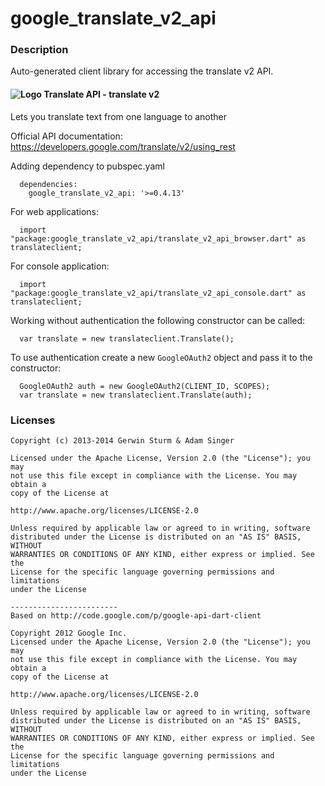# google_translate_v2_api

### Description

Auto-generated client library for accessing the translate v2 API.

#### ![Logo](http://www.google.com/images/icons/product/translate-16.png) Translate API - translate v2

Lets you translate text from one language to another

Official API documentation: https://developers.google.com/translate/v2/using_rest

Adding dependency to pubspec.yaml

```
  dependencies:
    google_translate_v2_api: '>=0.4.13'
```

For web applications:

```
  import "package:google_translate_v2_api/translate_v2_api_browser.dart" as translateclient;
```

For console application:

```
  import "package:google_translate_v2_api/translate_v2_api_console.dart" as translateclient;
```

Working without authentication the following constructor can be called:

```
  var translate = new translateclient.Translate();
```

To use authentication create a new `GoogleOAuth2` object and pass it to the constructor:


```
  GoogleOAuth2 auth = new GoogleOAuth2(CLIENT_ID, SCOPES);
  var translate = new translateclient.Translate(auth);
```

### Licenses

```
Copyright (c) 2013-2014 Gerwin Sturm & Adam Singer

Licensed under the Apache License, Version 2.0 (the "License"); you may 
not use this file except in compliance with the License. You may obtain a 
copy of the License at

http://www.apache.org/licenses/LICENSE-2.0

Unless required by applicable law or agreed to in writing, software
distributed under the License is distributed on an "AS IS" BASIS, WITHOUT
WARRANTIES OR CONDITIONS OF ANY KIND, either express or implied. See the
License for the specific language governing permissions and limitations 
under the License

------------------------
Based on http://code.google.com/p/google-api-dart-client

Copyright 2012 Google Inc.
Licensed under the Apache License, Version 2.0 (the "License"); you may 
not use this file except in compliance with the License. You may obtain a
copy of the License at

http://www.apache.org/licenses/LICENSE-2.0

Unless required by applicable law or agreed to in writing, software
distributed under the License is distributed on an "AS IS" BASIS, WITHOUT
WARRANTIES OR CONDITIONS OF ANY KIND, either express or implied. See the
License for the specific language governing permissions and limitations 
under the License

```
